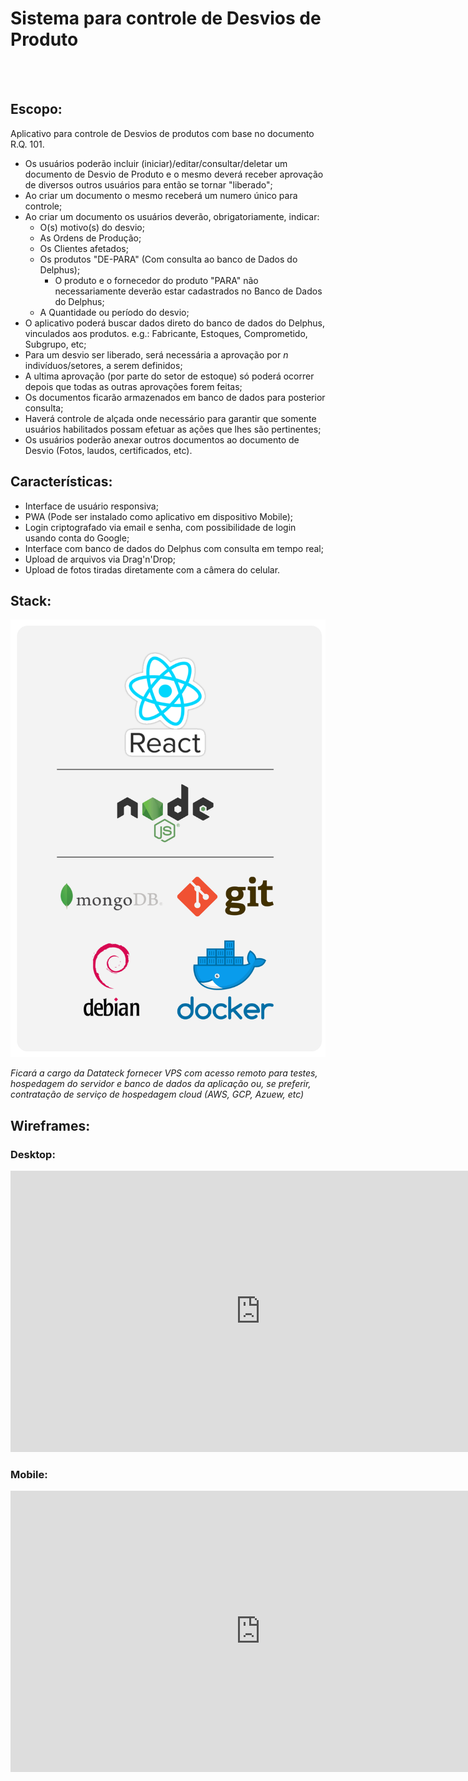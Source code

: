 <h1 id="sistema-para-controle-de-desvios-de-produto">Sistema para controle de Desvios de Produto</h1>

<br><br>
<h2 id="escopo">Escopo:</h2>
<p>Aplicativo para controle de Desvios de produtos com base no documento   R.Q. 101.</p>
<ul>
<li>Os usuários poderão incluir (iniciar)/editar/consultar/deletar um documento de Desvio de Produto e o mesmo deverá receber aprovação de diversos outros usuários para então se tornar &quot;liberado&quot;;</li>
<li>Ao criar um documento o mesmo receberá um numero único para controle;</li>
<li>Ao criar um documento os usuários deverão, obrigatoriamente, indicar:
<ul>
<li>O(s) motivo(s) do desvio;</li>
<li>As Ordens de Produção;</li>
<li>Os Clientes afetados;</li>
<li>Os produtos &quot;DE-PARA&quot; (Com consulta ao banco de Dados do Delphus);
<ul>
<li>O produto e o fornecedor do produto &quot;PARA&quot; não necessariamente deverão estar cadastrados no Banco de Dados do Delphus;</li>
</ul>
</li>
<li>A Quantidade ou período do desvio;</li>
</ul>
</li>
<li>O aplicativo poderá buscar dados direto do banco de dados do Delphus, vinculados aos produtos. e.g.: Fabricante, Estoques, Comprometido, Subgrupo, etc;</li>
<li>Para um desvio ser liberado, será necessária a aprovação por <em>n</em> indivíduos/setores, a serem definidos;</li>
<li>A ultima aprovação (por parte do setor de estoque) só poderá ocorrer depois que todas as outras aprovações forem feitas;</li>
<li>Os documentos ficarão armazenados em banco de dados para posterior consulta;</li>
<li>Haverá controle de alçada onde necessário para garantir que somente usuários habilitados possam efetuar as ações que lhes são pertinentes;</li>
<li>Os usuários poderão anexar outros documentos ao documento de Desvio (Fotos, laudos, certificados, etc).</li>
</ul>
<h2 id="caracter%c3%adsticas">Características:</h2>
<ul>
<li>Interface de usuário responsiva;</li>
<li>PWA (Pode ser instalado como aplicativo em dispositivo Mobile);</li>
<li>Login criptografado via email e senha, com possibilidade de login usando conta do Google;</li>
<li>Interface com banco de dados do Delphus com consulta em tempo real;</li>
<li>Upload de arquivos via Drag'n'Drop;</li>
<li>Upload de fotos tiradas diretamente com a câmera do celular.</li>
</ul>
<h2 id="stack">Stack:</h2>
<img src="./stack.png" height="700px">
<p><em>Ficará a cargo da Datateck fornecer VPS com acesso remoto para testes, hospedagem do servidor e banco de dados da aplicação ou, se preferir, contratação de serviço de hospedagem cloud (AWS, GCP, Azuew, etc)</em></p>
<h2 id="wireframes">Wireframes:</h2>
<h3 id="desktop">         <strong>Desktop:</strong></h3>
<iframe style="border: none;" width="800" height="450" src="https://www.figma.com/embed?embed_host=share&url=https%3A%2F%2Fwww.figma.com%2Fproto%2Fg1ae183wxqQCVINWDuoRXE%2FWireframe-Desvios%3Fnode-id%3D2%253A504%26scaling%3Dcontain" allowfullscreen></iframe>
<h3 id="mobile">         <strong>Mobile:</strong></h3>
<iframe style="border: none;" width="800" height="450" src="https://www.figma.com/embed?embed_host=share&url=https%3A%2F%2Fwww.figma.com%2Fproto%2Fg1ae183wxqQCVINWDuoRXE%2FWireframe-Desvios%3Fnode-id%3D35%253A117%26scaling%3Dscale-down" allowfullscreen></iframe>
